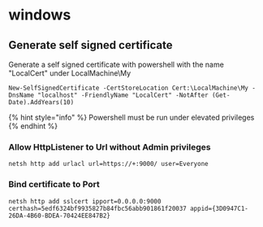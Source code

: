 # windows

## Generate self signed certificate

Generate a self signed certificate with powershell with the name "LocalCert" under LocalMachine\My

```
New-SelfSignedCertificate -CertStoreLocation Cert:\LocalMachine\My -DnsName "localhost" -FriendlyName "LocalCert" -NotAfter (Get-Date).AddYears(10)
```

{% hint style="info" %}
Powershell must be run under elevated privileges
{% endhint %}

### Allow HttpListener to Url without Admin privileges

```text
netsh http add urlacl url=https://+:9000/ user=Everyone
```

### Bind certificate to Port

```text
netsh http add sslcert ipport=0.0.0.0:9000 certhash=5edf6324bf9935827b84fbc56abb901861f20037 appid={3D0947C1-26DA-4B60-BDEA-70424EE847B2}
```

